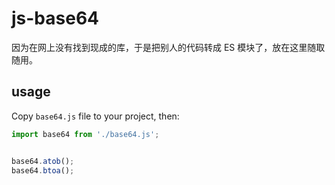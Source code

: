 # js-base64

因为在网上没有找到现成的库，于是把别人的代码转成 ES 模块了，放在这里随取随用。

## usage

Copy `base64.js` file to your project, then:

```js
import base64 from './base64.js';


base64.atob();
base64.btoa();
```